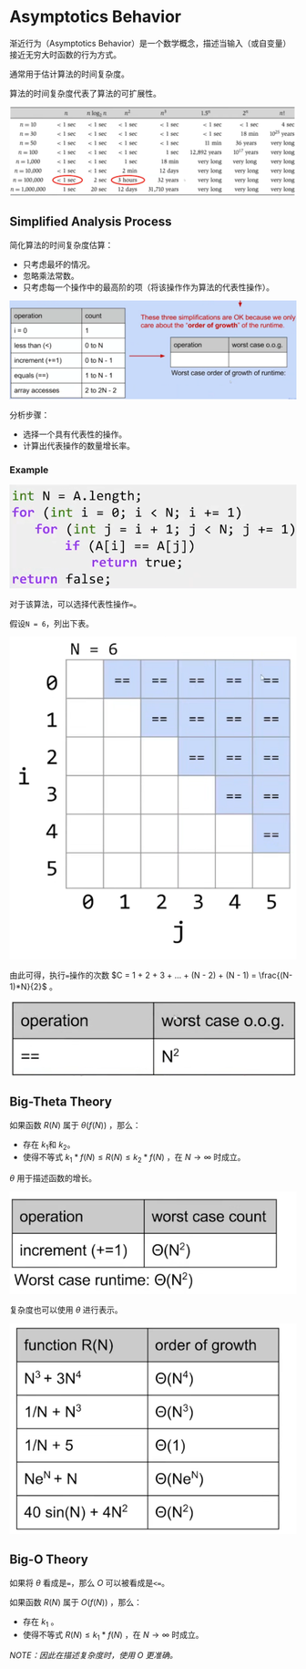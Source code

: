 # Asymptotics Behavior

渐近行为（Asymptotics Behavior）是一个数学概念，描述当输入（或自变量）接近无穷大时函数的行为方式。

通常用于估计算法的时间复杂度。

算法的时间复杂度代表了算法的可扩展性。

![F1](./F1.png)

## Simplified Analysis Process

简化算法的时间复杂度估算：

* 只考虑最坏的情况。
* 忽略乘法常数。
* 只考虑每一个操作中的最高阶的项（将该操作作为算法的代表性操作）。

![F2](./F2.png)

分析步骤：

* 选择一个具有代表性的操作。
* 计算出代表操作的数量增长率。

### Example

![F4](./F4.png)

对于该算法，可以选择代表性操作`=`。

假设`N = 6`，列出下表。

![F5](./F5.png)

由此可得，执行`=`操作的次数 $C = 1 + 2 + 3 + ... + (N - 2) + (N - 1) = \frac{(N-1)*N}{2}$ 。

![F6](./F6.png)

## Big-Theta Theory

如果函数 $R(N)$ 属于 $\theta(f(N))$ ，那么：

* 存在 $k_1$和 $k_2$。
* 使得不等式 $k_1 * f(N) \le R(N) \le k_2 * f(N)$ ，在 $N \to \infty$ 时成立。

$\theta$ 用于描述函数的增长。

![F3](./F3.png)

复杂度也可以使用 $\theta$ 进行表示。

![F7](./F7.png)

## Big-O Theory

如果将 $\theta$ 看成是`=`，那么 $O$ 可以被看成是`<=`。

如果函数 $R(N)$ 属于 $O(f(N))$ ，那么：

* 存在 $k_1$ 。
* 使得不等式 $R(N) \le k_1 * f(N)$ ，在 $N \to \infty$ 时成立。

*NOTE：因此在描述复杂度时，使用 O 更准确。*